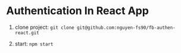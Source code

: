 # Authentication In React App

1. clone project: ```git clone git@github.com:nguyen-fs90/fb-authen-react.git```

2. start: ```npm start```
